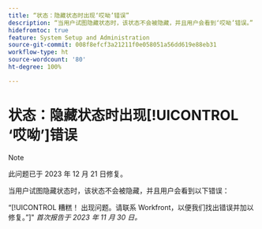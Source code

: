 ```yaml
---
title: “状态：隐藏状态时出现‘哎呦’错误”
description: “当用户试图隐藏状态时，该状态不会被隐藏，并且用户会看到‘哎呦’错误。”
hidefromtoc: true
feature: System Setup and Administration
source-git-commit: 008f8efcf3a21211f0e058051a56dd619e88eb31
workflow-type: ht
source-wordcount: '80'
ht-degree: 100%

---
```



# 状态：隐藏状态时出现[!UICONTROL ‘哎呦’]错误

>[!NOTE]
>
>此问题已于 2023 年 12 月 21 日修复。

当用户试图隐藏状态时，该状态不会被隐藏，并且用户会看到以下错误：

“[!UICONTROL 糟糕！ 出现问题。请联系 Workfront，以便我们找出错误并加以修复。”]&quot;
_首次报告于 2023 年 11 月 30 日。_

